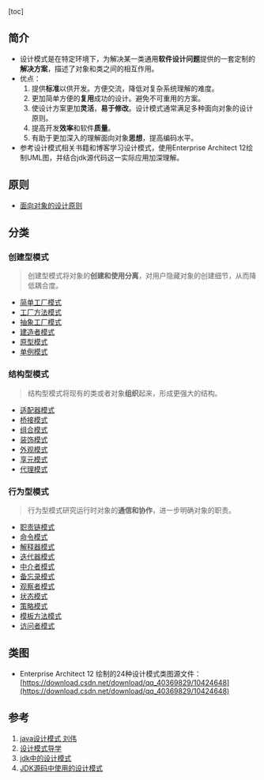 [toc]
## 简介 ##
- 设计模式是在特定环境下，为解决某一类通用**软件设计问题**提供的一套定制的**解决方案**，描述了对象和类之间的相互作用。
- 优点：
    1. 提供**标准**以供开发。方便交流，降低对复杂系统理解的难度。
    2. 更加简单方便的**复用**成功的设计。避免不可重用的方案。
    3. 使设计方案更加**灵活**，**易于修改**。设计模式通常满足多种面向对象的设计原则。
    4. 提高开发**效率**和软件**质量**。
    5. 有助于更加深入的理解面向对象**思想**，提高编码水平。
- 参考设计模式相关书籍和博客学习设计模式，使用Enterprise Architect 12绘制UML图，并结合jdk源代码这一实际应用加深理解。

## 原则 ##
- [面向对象的设计原则](https://blog.csdn.net/qq_40369829/article/details/80194225)

## 分类 ##
### 创建型模式 ###
> 创建型模式将对象的**创建和使用分离**，对用户隐藏对象的创建细节，从而降低耦合度。

- [简单工厂模式](https://blog.csdn.net/qq_40369829/article/details/80196649)
- [工厂方法模式](https://blog.csdn.net/qq_40369829/article/details/80201768)
- [抽象工厂模式](https://blog.csdn.net/qq_40369829/article/details/80205410)
- [建造者模式](https://blog.csdn.net/qq_40369829/article/details/80208374)
- [原型模式](https://blog.csdn.net/qq_40369829/article/details/80216377)
- [单例模式](https://blog.csdn.net/qq_40369829/article/details/80216819)


### 结构型模式 ###
> 结构型模式将现有的类或者对象**组织**起来，形成更强大的结构。

- [适配器模式](https://blog.csdn.net/qq_40369829/article/details/80265872)
- [桥接模式](https://blog.csdn.net/qq_40369829/article/details/80265879)
- [组合模式](https://blog.csdn.net/qq_40369829/article/details/80265883)
- [装饰模式](https://blog.csdn.net/qq_40369829/article/details/80265893)
- [外观模式](https://blog.csdn.net/qq_40369829/article/details/80265900)
- [享元模式](https://blog.csdn.net/qq_40369829/article/details/80265904)
- [代理模式](https://blog.csdn.net/qq_40369829/article/details/80265908)

### 行为型模式 ###
> 行为型模式研究运行时对象的**通信和协作**，进一步明确对象的职责。

- [职责链模式](https://blog.csdn.net/qq_40369829/article/details/80370547)
- [命令模式](https://blog.csdn.net/qq_40369829/article/details/80370569)
- [解释器模式](https://blog.csdn.net/qq_40369829/article/details/80370585)
- [迭代器模式](https://blog.csdn.net/qq_40369829/article/details/80370594)
- [中介者模式](https://blog.csdn.net/qq_40369829/article/details/80370601)
- [备忘录模式](https://blog.csdn.net/qq_40369829/article/details/80370606)
- [观察者模式](https://blog.csdn.net/qq_40369829/article/details/80370610)
- [状态模式](https://blog.csdn.net/qq_40369829/article/details/80370618)
- [策略模式](https://blog.csdn.net/qq_40369829/article/details/80370626)
- [模板方法模式](https://blog.csdn.net/qq_40369829/article/details/80370639)
- [访问者模式](https://blog.csdn.net/qq_40369829/article/details/80374079)

## 类图 ##
- Enterprise Architect 12 绘制的24种设计模式类图源文件：[https://download.csdn.net/download/qq_40369829/10424648](https://download.csdn.net/download/qq_40369829/10424648)

## 参考 ##
1. [java设计模式 刘伟](https://item.jd.com/12317007.html)
2. [设计模式导学](https://blog.csdn.net/lovelion/article/details/7417668)
3. [jdk中的设计模式](https://blog.csdn.net/gtuu0123/article/details/6114197)
4. [JDK源码中使用的设计模式](https://blog.csdn.net/angjunqiang/article/details/42061453)

